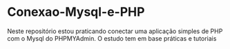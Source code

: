 # Conexao-Mysql-e-PHP
Neste repositório estou praticando conectar uma aplicação simples de PHP com o Mysql do PHPMYAdmin. O estudo tem em base práticas e tutoriais
